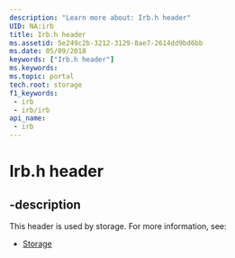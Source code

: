 ```yaml
---
description: "Learn more about: Irb.h header"
UID: NA:irb
title: Irb.h header
ms.assetid: 5e249c2b-3212-3129-8ae7-2614dd9bd6bb
ms.date: 05/09/2018
keywords: ["Irb.h header"]
ms.keywords: 
ms.topic: portal
tech.root: storage
f1_keywords:
 - irb
 - irb/irb
api_name:
 - irb
---
```


# Irb.h header


## -description

This header is used by storage. For more information, see:

- [Storage](../_storage/index.md)

